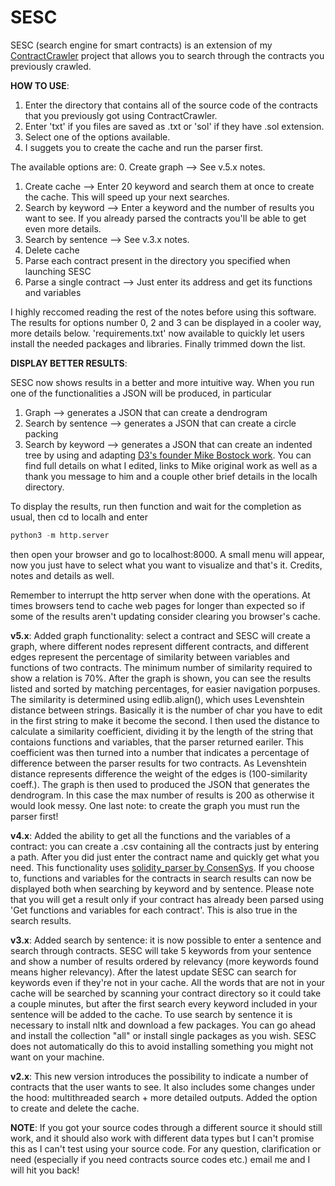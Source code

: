 # SESC
SESC (search engine for smart contracts) is an extension of my [ContractCrawler](https://github.com/fabritrv/ContractCrawler) project that allows you to search through the contracts you previously crawled.


**HOW TO USE**:
1. Enter the directory that contains all of the source code of the contracts that you previously got using ContractCrawler.
2. Enter 'txt' if you files are saved as .txt or 'sol' if they have .sol extension.
3. Select one of the options available.
4. I suggets you to create the cache and run the parser first.

The available options are:
0. Create graph --> See v.5.x notes.
1. Create cache --> Enter 20 keyword and search them at once to create the cache. This will speed up your next searches.
2. Search by keyword --> Enter a keyword and the number of results you want to see. If you already parsed the contracts you'll be able to get even more details.
3. Search by sentence --> See v.3.x notes.
4. Delete cache
5. Parse each contract present in the directory you specified when launching SESC
6. Parse a single contract --> Just enter its address and get its functions and variables


I highly reccomed reading the rest of the notes before using this software.
The results for options number 0, 2 and 3 can be displayed in a cooler way, more details below.
'requirements.txt' now available to quickly let users install the needed packages and libraries. Finally trimmed down the list.



**DISPLAY BETTER RESULTS**:

SESC now shows results in a better and more intuitive way. When you run one of the functionalities a JSON will be produced, in particular
1. Graph --> generates a JSON that can create a dendrogram
2. Search by sentence --> generates a JSON that can create a circle packing
3. Search by keyword --> generates a JSON that can create an indented tree
by using and adapting [D3's founder Mike Bostock work](https://observablehq.com/@mbostock). You can find full details on what I edited, links to Mike original work as well as a thank you message to him and a couple other brief details in the localh directory.

To display the results, run then function and wait for the completion as usual, then cd to localh and enter 
```python
python3 -m http.server
```
then open your browser and go to localhost:8000. A small menu will appear, now you just have to select what you want to visualize and that's it. Credits, notes and details as well.

Remember to interrupt the http server when done with the operations. At times browsers tend to cache web pages for longer than expected so if some of the results aren't updating consider clearing you browser's cache.



**v5.x**:
Added graph functionality: select a contract and SESC will create a graph, where different nodes represent different contracts, and different edges represent the percentage of similarity between variables and functions of two contracts.
The minimum number of similarity required to show a relation is 70%.
After the graph is shown, you can see the results listed and sorted by matching percentages, for easier navigation porpuses.
The similarity is determined using edlib.align(), which uses Levenshtein distance between strings. Basically it is the number of char you have to edit in the first string to make it become the second.
I then used the distance to calculate a similarity coefficient, dividing it by the length of the string that contaions functions and variables, that the parser returned eariler. This coefficient was then turned into a number that indicates a percentage of difference between the parser results for two contracts.
As Levenshtein distance represents difference the weight of the edges is (100-similarity coeff.).
The graph is then used to produced the JSON that generates the dendrogram. In this case the max number of results is 200 as otherwise it would look messy.
One last note: to create the graph you must run the parser first!


**v4.x**:
Added the ability to get all the functions and the variables of a contract: you can create a .csv containing all the contracts just by entering a path. After you did just enter the contract name and quickly get what you need. This functionality uses [solidity_parser by ConsenSys](https://github.com/ConsenSys/python-solidity-parser).
If you choose to, functions and variables for the contracts in search results can now be displayed both when searching by keyword and by sentence.
Please note that you will get a result only if your contract has already been parsed using 'Get functions and variables for each contract'. This is also true in the search results.


**v3.x**:
Added search by sentence: it is now possible to enter a sentence and search through contracts. SESC will take 5 keywords from your sentence and show a number of results ordered by relevancy (more keywords found means higher relevancy). After the latest update SESC can search for keywords even if they're not in your cache. All the words that are not in your cache will be searched by scanning your contract directory so it could take a couple minutes, but after the first search every keyword included in your sentence will be added to the cache.
To use search by sentence it is necessary to install nltk and download a few packages. You can go ahead and install the collection "all" or install single packages as you wish. SESC does not automatically do this to avoid installing something you might not want on your machine.


**v2.x**:
This new version introduces the possibility to indicate a number of contracts that the user wants to see. It also includes some changes under the hood: multithreaded search + more detailed outputs.
Added the option to create and delete the cache.


**NOTE**:
If you got your source codes through a different source it should still work, and it should also work with different data types but I can't promise this as I can't test
using your source code.
For any question, clarification or need (especially if you need contracts source codes etc.) email me and I will hit you back!
